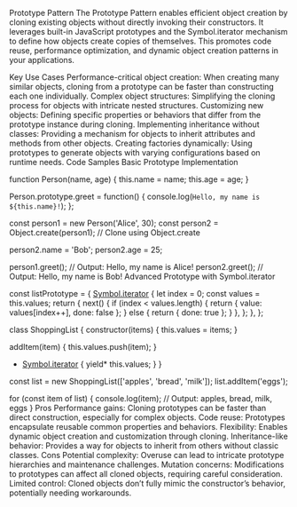 Prototype Pattern
The Prototype Pattern enables efficient object creation by cloning existing objects without directly invoking their constructors. It leverages built-in JavaScript prototypes and the Symbol.iterator mechanism to define how objects create copies of themselves. This promotes code reuse, performance optimization, and dynamic object creation patterns in your applications.

Key Use Cases
Performance-critical object creation: When creating many similar objects, cloning from a prototype can be faster than constructing each one individually.
Complex object structures: Simplifying the cloning process for objects with intricate nested structures.
Customizing new objects: Defining specific properties or behaviors that differ from the prototype instance during cloning.
Implementing inheritance without classes: Providing a mechanism for objects to inherit attributes and methods from other objects.
Creating factories dynamically: Using prototypes to generate objects with varying configurations based on runtime needs.
Code Samples
Basic Prototype Implementation

function Person(name, age) {
  this.name = name;
  this.age = age;
}

Person.prototype.greet = function() {
  console.log(`Hello, my name is ${this.name}!`);
};

const person1 = new Person('Alice', 30);
const person2 = Object.create(person1); // Clone using Object.create

person2.name = 'Bob';
person2.age = 25;

person1.greet(); // Output: Hello, my name is Alice!
person2.greet(); // Output: Hello, my name is Bob!
Advanced Prototype with Symbol.iterator

const listPrototype = {
  [Symbol.iterator]() {
    let index = 0;
    const values = this.values;
    return {
      next() {
        if (index < values.length) {
          return { value: values[index++], done: false };
        } else {
          return { done: true };
        }
      },
    };
  },
};

class ShoppingList {
  constructor(items) {
    this.values = items;
  }

  addItem(item) {
    this.values.push(item);
  }

  * [Symbol.iterator]() {
    yield* this.values;
  }
}

const list = new ShoppingList(['apples', 'bread', 'milk']);
list.addItem('eggs');

for (const item of list) {
  console.log(item); // Output: apples, bread, milk, eggs
}
Pros
Performance gains: Cloning prototypes can be faster than direct construction, especially for complex objects.
Code reuse: Prototypes encapsulate reusable common properties and behaviors.
Flexibility: Enables dynamic object creation and customization through cloning.
Inheritance-like behavior: Provides a way for objects to inherit from others without classic classes.
Cons
Potential complexity: Overuse can lead to intricate prototype hierarchies and maintenance challenges.
Mutation concerns: Modifications to prototypes can affect all cloned objects, requiring careful consideration.
Limited control: Cloned objects don’t fully mimic the constructor’s behavior, potentially needing workarounds.
